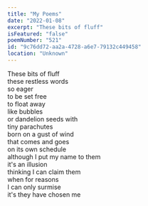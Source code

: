 ```yaml
---
title: "My Poems"
date: "2022-01-08"
excerpt: "These bits of fluff"
isFeatured: "false"
poemNumber: "521"
id: "9c76dd72-aa2a-4728-a6e7-79132c449458"
location: "Unknown"
---
```


These bits of fluff  
these restless words  
so eager  
to be set free  
to float away  
like bubbles  
or dandelion seeds with  
tiny parachutes  
born on a gust of wind  
that comes and goes  
on its own schedule  
although I put my name to them  
it's an illusion  
thinking I can claim them  
when for reasons  
I can only surmise  
it's they have chosen me
